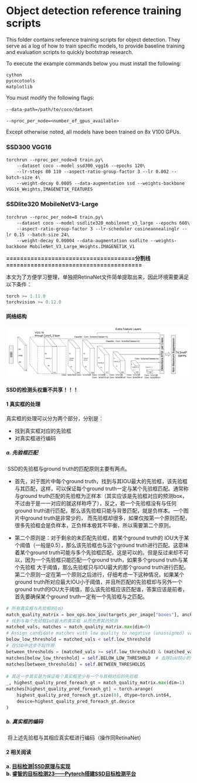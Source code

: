 # Object detection reference training scripts

This folder contains reference training scripts for object detection.
They serve as a log of how to train specific models, to provide baseline
training and evaluation scripts to quickly bootstrap research.

To execute the example commands below you must install the following:

```
cython
pycocotools
matplotlib
```

You must modify the following flags:

`--data-path=/path/to/coco/dataset`

`--nproc_per_node=<number_of_gpus_available>`

Except otherwise noted, all models have been trained on 8x V100 GPUs.

### SSD300 VGG16
```
torchrun --nproc_per_node=8 train.py\
    --dataset coco --model ssd300_vgg16 --epochs 120\
    --lr-steps 80 110 --aspect-ratio-group-factor 3 --lr 0.002 --batch-size 4\
    --weight-decay 0.0005 --data-augmentation ssd --weights-backbone VGG16_Weights.IMAGENET1K_FEATURES
```

### SSDlite320 MobileNetV3-Large
```
torchrun --nproc_per_node=8 train.py\
    --dataset coco --model ssdlite320_mobilenet_v3_large --epochs 660\
    --aspect-ratio-group-factor 3 --lr-scheduler cosineannealinglr --lr 0.15 --batch-size 24\
    --weight-decay 0.00004 --data-augmentation ssdlite --weights-backbone MobileNet_V3_Large_Weights.IMAGENET1K_V1
```



**=====================================分割线=======================================**



本文为了方便学习整理，单独把RetinaNet文件简单提取出来，因此环境需要满足以下条件：

```python
torch >= 1.11.0
torchvision >= 0.12.0
```

#### 网络结构
<img src="../files/ssd.png" style="zoom:100%;" />

**SSD的检测头权重不共享！！！**



#### 1 真实框的处理
真实框的处理可以分为两个部分，分别是：

* 找到真实框对应的先验框
* 对真实框进行编码

##### a. 先验框匹配

​		SSD的先验框与ground truth的匹配原则主要有两点。

* 首先，对于图片中每个ground truth，找到与其IOU最大的先验框，该先验框与其匹配，这样，可以保证每个ground truth一定与某个先验框匹配。通常称与ground truth匹配的先验框为正样本（其实应该是先验框对应的预测box，不过由于是一一对应的就这样称呼了），反之，若一个先验框没有与任何ground truth进行匹配，那么该先验框只能与背景匹配，就是负样本。一个图片中ground truth是非常少的， 而先验框却很多，如果仅按第一个原则匹配，很多先验框会是负样本，正负样本极其不平衡，所以需要第二个原则。

* 第二个原则是：对于剩余的未匹配先验框，若某个ground truth的 IOU大于某个阈值（一般是0.5），那么该先验框也与这个ground truth进行匹配。这意味着某个ground truth可能与多个先验框匹配，这是可以的。但是反过来却不可以，因为一个先验框只能匹配一个ground truth，如果多个ground truth与某个先验框  大于阈值，那么先验框只与IOU最大的那个ground truth进行匹配。第二个原则一定在第一个原则之后进行，仔细考虑一下这种情况，如果某个ground truth所对应最大IOU小于阈值，并且所匹配的先验框却与另外一个ground truth的IOU大于阈值，那么该先验框应该匹配谁，答案应该是前者，首先要确保某个ground truth一定有一个先验框与之匹配。

```python
# 所有真实框与先验框的IoU
match_quality_matrix = box_ops.box_iou(targets_per_image["boxes"], anchors_per_image)
# 找到与每个先验框IoU最大的真实框 从而负责其的预测
matched_vals, matches = match_quality_matrix.max(dim=0)
# Assign candidate matches with low quality to negative (unassigned) values
below_low_threshold = matched_vals < self.low_threshold
# 在SSD中这步不起作用
between_thresholds = (matched_vals >= self.low_threshold) & (matched_vals < self.high_threshold)
matches[below_low_threshold] = self.BELOW_LOW_THRESHOLD  # 去除IoU较小的
matches[between_thresholds] = self.BETWEEN_THRESHOLDS

# 其这一步其实是为保证每个真实框至少有一个与其相对应的先验框
_, highest_quality_pred_foreach_gt = match_quality_matrix.max(dim=1) 
matches[highest_quality_pred_foreach_gt] = torch.arange(
    highest_quality_pred_foreach_gt.size(0), dtype=torch.int64,
    device=highest_quality_pred_foreach_gt.device
)
```

##### b. 真实框的编码

​		将上述先验框与其相应真实框进行编码（操作同RetinaNet）

#### 2 相关阅读

**a. [目标检测|SSD原理与实现](https://zhuanlan.zhihu.com/p/33544892)**  
**b. [睿智的目标检测23——Pytorch搭建SSD目标检测平台](https://blog.csdn.net/weixin_44791964/article/details/104981486)**

